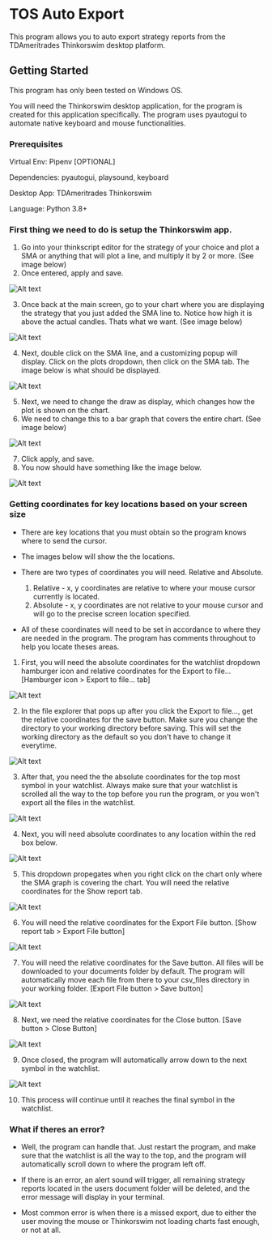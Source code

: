 # TOS Auto Export

This program allows you to auto export strategy reports from the TDAmeritrades Thinkorswim desktop platform.

## Getting Started

This program has only been tested on Windows OS.

You will need the Thinkorswim desktop application, for the program is created for this application specifically.
The program uses pyautogui to automate native keyboard and mouse functionalities.

### Prerequisites

Virtual Env: Pipenv [OPTIONAL]

Dependencies: pyautogui, playsound, keyboard

Desktop App: TDAmeritrades Thinkorswim

Language: Python 3.8+

### First thing we need to do is setup the Thinkorswim app.

1. Go into your thinkscript editor for the strategy of your choice and plot a SMA or anything that will plot a line, and multiply it by 2 or more. (See image below)
2. Once entered, apply and save.

![Alt text](/img/thinkscript_editor_add_sma.png)

3. Once back at the main screen, go to your chart where you are displaying the strategy that you just added the SMA line to. Notice how high it is above the actual candles. Thats what we want. (See image below)

![Alt text](/img/sma_line.png)

4. Next, double click on the SMA line, and a customizing popup will display. Click on the plots dropdown, then click on the SMA tab. The image below is what should be displayed.

![Alt text](/img/customize_sma_line.png)

5. Next, we need to change the draw as display, which changes how the plot is shown on the chart.
6. We need to change this to a bar graph that covers the entire chart. (See image below)

![Alt text](/img/customize_sma_line_to_cover.png)

7. Click apply, and save.
8. You now should have something like the image below.

![Alt text](/img/basic_chart_cover.png)

### Getting coordinates for key locations based on your screen size

- There are key locations that you must obtain so the program knows where to send the cursor.
- The images below will show the the locations.
- There are two types of coordinates you will need. Relative and Absolute.

  1. Relative - x, y coordinates are relative to where your mouse cursor currently is located.
  2. Absolute - x, y coordinates are not relative to your mouse cursor and will go to the precise screen location specified.

- All of these coordinates will need to be set in accordance to where they are needed in the program. The program has comments throughout to help you locate theses areas.

1. First, you will need the absolute coordinates for the watchlist dropdown hamburger icon and relative coordinates for the Export to file... [Hamburger icon > Export to file... tab]

![Alt text](/img/sidebar_export_watchlist.png)

2. In the file explorer that pops up after you click the Export to file..., get the relative coordinates for the save button. Make sure you change the directory to your working directory before saving. This will set the working directory as the default so you don't have to change it everytime.

![Alt text](/img/export_watchlist_to_local.png)

3. After that, you need the the absolute coordinates for the top most symbol in your watchlist. Always make sure that your watchlist is scrolled all the way to the top before you run the program, or you won't export all the files in the watchlist.

![Alt text](/img/watchlist_first_row_click.png)

4. Next, you will need absolute coordinates to any location within the red box below.

![Alt text](/img/chart_covered.png)

5. This dropdown propegates when you right click on the chart only where the SMA graph is covering the chart. You will need the relative coordinates for the Show report tab.

![Alt text](/img/show_report_dropdown.png)

6. You will need the relative coordinates for the Export File button. [Show report tab > Export File button]

![Alt text](/img/export_strategy_report_button.png)

7. You will need the relative coordinates for the Save button. All files will be downloaded to your documents folder by default. The program will automatically move each file from there to your csv_files directory in your working folder. [Export File button > Save button]

![Alt text](/img/save_export_to_local.png)

8. Next, we need the relative coordinates for the Close button. [Save button > Close Button]

![Alt text](/img/close_export_strategy.png)

9. Once closed, the program will automatically arrow down to the next symbol in the watchlist.

![Alt text](/img/watchlist_arrow_down_to_next_row.png)

10. This process will continue until it reaches the final symbol in the watchlist.

### What if theres an error?

- Well, the program can handle that. Just restart the program, and make sure that the watchlist is all the way to the top, and the program will automatically scroll down to where the program left off.

- If there is an error, an alert sound will trigger, all remaining strategy reports located in the users document folder will be deleted, and the error message will display in your terminal. 

- Most common error is when there is a missed export, due to either the user moving the mouse or Thinkorswim not loading charts fast enough, or not at all.
